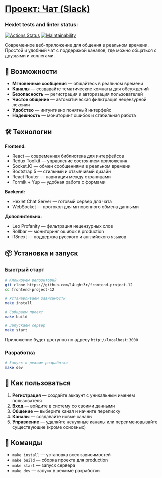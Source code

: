 # [Проект: Чат (Slack)](https://frontend-project-12-amuw.onrender.com/)

### Hexlet tests and linter status:

[![Actions Status](https://github.com/l4ught3r/frontend-project-12/actions/workflows/hexlet-check.yml/badge.svg)](https://github.com/l4ught3r/frontend-project-12/actions)
[![Maintainability](https://qlty.sh/gh/l4ught3r/projects/frontend-project-12/maintainability.svg)](https://qlty.sh/gh/l4ught3r/projects/frontend-project-12)

Современное веб-приложение для общения в реальном времени. Простой и удобный чат с поддержкой каналов, где можно общаться с друзьями и коллегами.

## 🚀 Возможности

- **Мгновенные сообщения** — общайтесь в реальном времени
- **Каналы** — создавайте тематические комнаты для обсуждений
- **Безопасность** — регистрация и авторизация пользователей
- **Чистое общение** — автоматическая фильтрация нецензурной лексики
- **Удобство** — интуитивно понятный интерфейс
- **Надежность** — мониторинг ошибок и стабильная работа

## 🛠 Технологии

**Frontend:**

- React — современная библиотека для интерфейсов
- Redux Toolkit — управление состоянием приложения
- Socket.IO — обмен сообщениями в реальном времени
- Bootstrap 5 — стильный и отзывчивый дизайн
- React Router — навигация между страницами
- Formik + Yup — удобная работа с формами

**Backend:**

- Hexlet Chat Server — готовый сервер для чата
- WebSocket — протокол для мгновенного обмена данными

**Дополнительно:**

- Leo Profanity — фильтрация нецензурных слов
- Rollbar — мониторинг ошибок в production
- i18next — поддержка русского и английского языков

## 📦 Установка и запуск

### Быстрый старт

```bash
# Клонируем репозиторий
git clone https://github.com/l4ught3r/frontend-project-12
cd frontend-project-12

# Устанавливаем зависимости
make install

# Собираем проект
make build

# Запускаем сервер
make start
```

Приложение будет доступно по адресу `http://localhost:3000`

### Разработка

```bash
# Запуск в режиме разработки
make dev
```

## 🎯 Как пользоваться

1. **Регистрация** — создайте аккаунт с уникальным именем пользователя
2. **Вход** — войдите в систему со своими данными
3. **Общение** — выберите канал и начните переписку
4. **Каналы** — создавайте новые каналы
5. **Управление** — удаляйте ненужные каналы или переименовывайте существующие (кроме основных)

## 🔧 Команды

- `make install` — установка всех зависимостей
- `make build` — сборка проекта для production
- `make start` — запуск сервера
- `make dev` — запуск в режиме разработки
